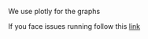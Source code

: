 We use plotly for the graphs

If you face issues running follow this [link](https://github.com/scikit-learn-contrib/imbalanced-learn/issues/995#issuecomment-1628377732)
